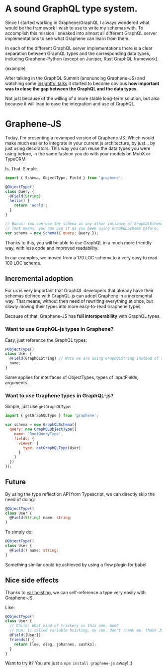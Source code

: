 # A sound GraphQL type system.

Since I started working in Graphene/GraphQL I always wondered what would be the
framework I wish to use to write my schemas with. To accomplish this mission I
sneaked into almost all different GraphQL server implementations to see what
Graphene can learn from them.

In each of the different GraphQL server implementations there is a clear
separation between GraphQL types and the corresponding data types, including
Graphene-Python (except on Juniper, Rust GraphQL framework).

(example)

After talking in the GraphQL Summit (anonuncing Graphene-JS) and watching some
[insightful talks](https://www.youtube.com/watch?v=9czIsWUoQJY) it started to
become obvious **how important was to close the gap between the GraphQL
and the data types**.

Not just because of the willing of a more stable long-term solution, but also
because it will lead to ease the integration and use of GraphQL.

# Graphene-JS

Today, I'm presenting a revamped version of Graphene-JS. Which would make much
easier to integrate in your current js architecture, by just... by just using
decorators. This way you can reuse the data types you were using before, in the
same fashion you do with your models on MobX or TypeORM.

Is. That. Simple.

```js
import { Schema, ObjectType, Field } from 'graphene';

@ObjectType()
class Query {
  @Field(String)
  hello() {
    return 'World';
  }
}

// Bonus: You can use the schema as any other instance of GraphQLSchema.
// That means, you can use it as you been using GraphQLSchema before.
var schema = new Schema({ query: Query });
```

Thanks to this, you will be able to use GraphQL in a much more friendly
way, with less code and improved readability.

In our examples, we moved from a 170 LOC schema to a very easy to read 100 LOC schema.

## Incremental adoption

For us is very important that GraphQL developers that already have their schemas
defined with GraphQL-js can adopt Graphene in a incremental way. That means,
without then need of rewriting everything at once, but slowly moving their types
into more easy-to-read Graphene types.

Because of that, Graphene-JS has **full interoperability** with GraphQL types.

### Want to use GraphQL-js types in Graphene?

Easy, just reference the GraphQL types:

```js
@ObjectType()
class User {
  @Field(GraphQLString) // Note we are using GraphQLString instead of string
  name;
}
```

Same applies for interfaces of ObjectTypes, types of InputFields, arguments...

### Want to use Graphene types in GraphQL-js?

Simple, just use `getGraphQLType`:

```js
import { getGraphQLType } from 'graphene';

var schema = new GraphQLSchema({
  query: new GraphQLObjectType({
    name: 'RootQueryType',
    fields: {
      viewer: {
        type: getGraphQLType(User)
      }
    }
  })
});
```

## Future

By using the type reflection API from Typescript, we can directly skip the need
of doing:

```typescript
@ObjectType()
class User {
  @Field(String) name: string;
}
```

To simply do:

```typescript
@ObjectType()
class User {
  @Field() name: string;
}
```

Something similar could be achieved by using a flow plugin for babel.

## Nice side effects

Thanks to [var hoisting](https://developer.mozilla.org/en-US/docs/Web/JavaScript/Reference/Statements/var#var_hoisting), we can self-reference a type very easily with Graphene-JS.

Like:

```js
@ObjectType()
class User {
  // Child: What kind of trickery is this one, mum?
  // Mum: is called variable hoisting, my son. Don't thank me, thank JS.
  @Field([User])
  friends() {
    return [lee, oleg, johannes, sashko];
  }
}
```

Want to try it? You are just a `npm install graphene-js` away! :)
